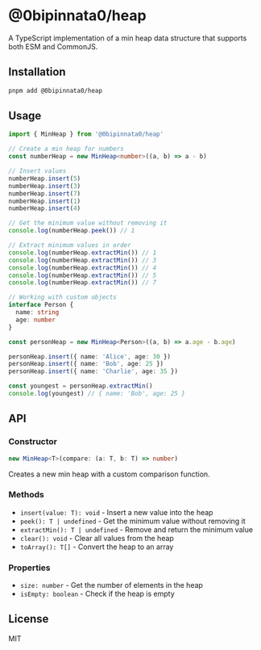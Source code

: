 # @0bipinnata0/heap

A TypeScript implementation of a min heap data structure that supports both ESM and CommonJS.

## Installation

```bash
pnpm add @0bipinnata0/heap
```

## Usage

```typescript
import { MinHeap } from '@0bipinnata0/heap'

// Create a min heap for numbers
const numberHeap = new MinHeap<number>((a, b) => a - b)

// Insert values
numberHeap.insert(5)
numberHeap.insert(3)
numberHeap.insert(7)
numberHeap.insert(1)
numberHeap.insert(4)

// Get the minimum value without removing it
console.log(numberHeap.peek()) // 1

// Extract minimum values in order
console.log(numberHeap.extractMin()) // 1
console.log(numberHeap.extractMin()) // 3
console.log(numberHeap.extractMin()) // 4
console.log(numberHeap.extractMin()) // 5
console.log(numberHeap.extractMin()) // 7

// Working with custom objects
interface Person {
  name: string
  age: number
}

const personHeap = new MinHeap<Person>((a, b) => a.age - b.age)

personHeap.insert({ name: 'Alice', age: 30 })
personHeap.insert({ name: 'Bob', age: 25 })
personHeap.insert({ name: 'Charlie', age: 35 })

const youngest = personHeap.extractMin()
console.log(youngest) // { name: 'Bob', age: 25 }
```

## API

### Constructor

```typescript
new MinHeap<T>(compare: (a: T, b: T) => number)
```

Creates a new min heap with a custom comparison function.

### Methods

- `insert(value: T): void` - Insert a new value into the heap
- `peek(): T | undefined` - Get the minimum value without removing it
- `extractMin(): T | undefined` - Remove and return the minimum value
- `clear(): void` - Clear all values from the heap
- `toArray(): T[]` - Convert the heap to an array

### Properties

- `size: number` - Get the number of elements in the heap
- `isEmpty: boolean` - Check if the heap is empty

## License

MIT 